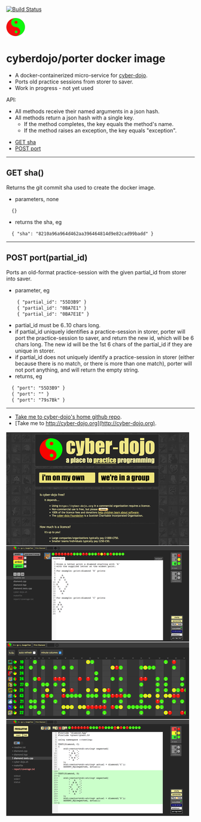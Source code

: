 
[![Build Status](https://travis-ci.org/cyber-dojo/porter.svg?branch=master)](https://travis-ci.org/cyber-dojo/porter)

<img src="https://raw.githubusercontent.com/cyber-dojo/nginx/master/images/home_page_logo.png"
alt="cyber-dojo yin/yang logo" width="50px" height="50px"/>

# cyberdojo/porter docker image

- A docker-containerized micro-service for [cyber-dojo](http://cyber-dojo.org).
- Ports old practice sessions from storer to saver.
- Work in progress - not yet used

API:
  * All methods receive their named arguments in a json hash.
  * All methods return a json hash with a single key.
    * If the method completes, the key equals the method's name.
    * If the method raises an exception, the key equals "exception".

- [GET sha](#get-sha)
- [POST port](#post-port)

- - - -

## GET sha()
Returns the git commit sha used to create the docker image.
- parameters, none
```
  {}
```
- returns the sha, eg
```
  { "sha": "8210a96a964d462aa396464814d9e82cad99badd" }
```

- - - -

## POST port(partial_id)
Ports an old-format practice-session with the given partial_id from storer into saver.
- parameter, eg
```
    { "partial_id": "55D3B9" }
    { "partial_id": "0BA7E1" }
    { "partial_id": "0BA7E1E" }
```
- partial_id must be 6..10 chars long.
- if partial_id uniquely identifies a practice-session in storer, porter will
port the practice-session to saver, and return the new id, which will be 6 chars long.
The new id will be the 1st 6 chars of the partial_id if they are unique in storer.
- if partial_id does not uniquely identify a practice-session in storer
(either because there is no match, or there is more than one match), porter
will not port anything, and will return the empty string.
- returns, eg
```
  { "port": "55D3B9" }
  { "port": "" }
  { "port": "79s7Bk" }
```

- - - -

* [Take me to cyber-dojo's home github repo](https://github.com/cyber-dojo/cyber-dojo).
* [Take me to http://cyber-dojo.org](http://cyber-dojo.org).

![cyber-dojo.org home page](https://github.com/cyber-dojo/cyber-dojo/blob/master/shared/home_page_snapshot.png)
